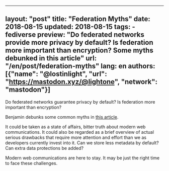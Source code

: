 
---
layout: "post"
title: "Federation Myths"
date: 2018-08-15
updated: 2018-08-15
tags:
    - fediverse
preview: "Do federated networks provide more privacy by default? Is federation more important than encryption? Some myths debunked in this article"
url: "/en/post/federation-myths"
lang: en
authors: [{"name": "@lostinlight", "url": "https://mastodon.xyz/@lightone", "network": "mastodon"}]
---

Do federated networks guarantee privacy by default? Is federation more important than encryption?

Benjamin debunks some common myths in [this article](https://infosec-handbook.eu/blog/federation-myths).

It could be taken as a state of affairs, bitter truth about modern web communications. It could also be regarded as a brief overview of actual serious drawbacks that require more attention and effort than we as developers currently invest into it. Can we store less metadata by default? Can extra data protections be added?

Modern web communications are here to stay. It may be just the right time to face these challenges.
